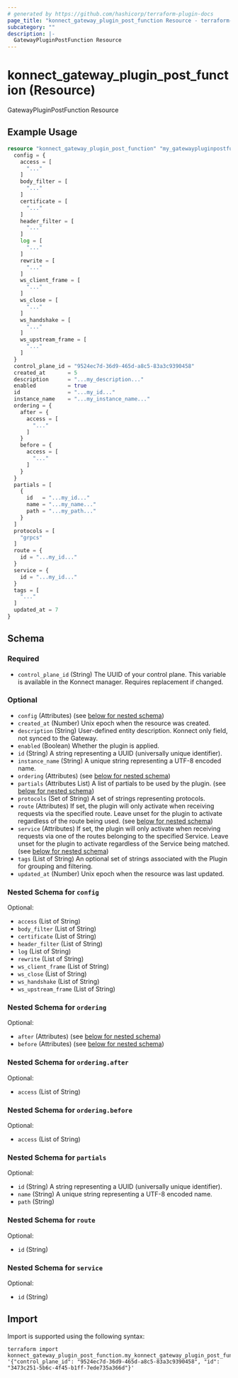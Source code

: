 ```yaml
---
# generated by https://github.com/hashicorp/terraform-plugin-docs
page_title: "konnect_gateway_plugin_post_function Resource - terraform-provider-konnect"
subcategory: ""
description: |-
  GatewayPluginPostFunction Resource
---
```


# konnect_gateway_plugin_post_function (Resource)

GatewayPluginPostFunction Resource

## Example Usage

```terraform
resource "konnect_gateway_plugin_post_function" "my_gatewaypluginpostfunction" {
  config = {
    access = [
      "..."
    ]
    body_filter = [
      "..."
    ]
    certificate = [
      "..."
    ]
    header_filter = [
      "..."
    ]
    log = [
      "..."
    ]
    rewrite = [
      "..."
    ]
    ws_client_frame = [
      "..."
    ]
    ws_close = [
      "..."
    ]
    ws_handshake = [
      "..."
    ]
    ws_upstream_frame = [
      "..."
    ]
  }
  control_plane_id = "9524ec7d-36d9-465d-a8c5-83a3c9390458"
  created_at       = 5
  description      = "...my_description..."
  enabled          = true
  id               = "...my_id..."
  instance_name    = "...my_instance_name..."
  ordering = {
    after = {
      access = [
        "..."
      ]
    }
    before = {
      access = [
        "..."
      ]
    }
  }
  partials = [
    {
      id   = "...my_id..."
      name = "...my_name..."
      path = "...my_path..."
    }
  ]
  protocols = [
    "grpcs"
  ]
  route = {
    id = "...my_id..."
  }
  service = {
    id = "...my_id..."
  }
  tags = [
    "..."
  ]
  updated_at = 7
}
```

<!-- schema generated by tfplugindocs -->
## Schema

### Required

- `control_plane_id` (String) The UUID of your control plane. This variable is available in the Konnect manager. Requires replacement if changed.

### Optional

- `config` (Attributes) (see [below for nested schema](#nestedatt--config))
- `created_at` (Number) Unix epoch when the resource was created.
- `description` (String) User-defined entity description. Konnect only field, not synced to the Gateway.
- `enabled` (Boolean) Whether the plugin is applied.
- `id` (String) A string representing a UUID (universally unique identifier).
- `instance_name` (String) A unique string representing a UTF-8 encoded name.
- `ordering` (Attributes) (see [below for nested schema](#nestedatt--ordering))
- `partials` (Attributes List) A list of partials to be used by the plugin. (see [below for nested schema](#nestedatt--partials))
- `protocols` (Set of String) A set of strings representing protocols.
- `route` (Attributes) If set, the plugin will only activate when receiving requests via the specified route. Leave unset for the plugin to activate regardless of the route being used. (see [below for nested schema](#nestedatt--route))
- `service` (Attributes) If set, the plugin will only activate when receiving requests via one of the routes belonging to the specified Service. Leave unset for the plugin to activate regardless of the Service being matched. (see [below for nested schema](#nestedatt--service))
- `tags` (List of String) An optional set of strings associated with the Plugin for grouping and filtering.
- `updated_at` (Number) Unix epoch when the resource was last updated.

<a id="nestedatt--config"></a>
### Nested Schema for `config`

Optional:

- `access` (List of String)
- `body_filter` (List of String)
- `certificate` (List of String)
- `header_filter` (List of String)
- `log` (List of String)
- `rewrite` (List of String)
- `ws_client_frame` (List of String)
- `ws_close` (List of String)
- `ws_handshake` (List of String)
- `ws_upstream_frame` (List of String)


<a id="nestedatt--ordering"></a>
### Nested Schema for `ordering`

Optional:

- `after` (Attributes) (see [below for nested schema](#nestedatt--ordering--after))
- `before` (Attributes) (see [below for nested schema](#nestedatt--ordering--before))

<a id="nestedatt--ordering--after"></a>
### Nested Schema for `ordering.after`

Optional:

- `access` (List of String)


<a id="nestedatt--ordering--before"></a>
### Nested Schema for `ordering.before`

Optional:

- `access` (List of String)



<a id="nestedatt--partials"></a>
### Nested Schema for `partials`

Optional:

- `id` (String) A string representing a UUID (universally unique identifier).
- `name` (String) A unique string representing a UTF-8 encoded name.
- `path` (String)


<a id="nestedatt--route"></a>
### Nested Schema for `route`

Optional:

- `id` (String)


<a id="nestedatt--service"></a>
### Nested Schema for `service`

Optional:

- `id` (String)

## Import

Import is supported using the following syntax:

```shell
terraform import konnect_gateway_plugin_post_function.my_konnect_gateway_plugin_post_function '{"control_plane_id": "9524ec7d-36d9-465d-a8c5-83a3c9390458", "id": "3473c251-5b6c-4f45-b1ff-7ede735a366d"}'
```
